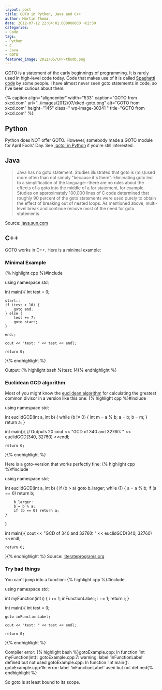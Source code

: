 ```yaml
---
layout: post
title: GOTO in Python, Java and C++
author: Martin Thoma
date: 2012-07-12 22:04:01.000000000 +02:00
categories:
- Code
tags:
- Python
- C
- Java
- GOTO
featured_image: 2012/05/CPP-thumb.png
---
```

<a href="http://en.wikipedia.org/wiki/Goto">GOTO</a> is a statement of the early beginnings of programming. It is rarely used in high-level code today. Code that makes use of it is called <a href="http://en.wikipedia.org/wiki/Spaghetti_code">Spaghetti code</a> by some people. I have almost never seen goto statements in code, so I've been curious about them.

{% caption align="aligncenter" width="533" caption="GOTO from xkcd.com" url="../images/2012/07/xkcd-goto.png" alt="GOTO from xkcd.com"  height="145" class=" wp-image-30341  " title="GOTO from xkcd.com" %}

<h2>Python</h2>
Python does NOT offer GOTO. However, somebody made a GOTO module for April Fools' Day. See <a href="http://stackoverflow.com/q/6959360/562769">`goto` in Python</a> if you're still interested.

<h2>Java</h2>
<blockquote>Java has no goto statement. Studies illustrated that goto is (mis)used more often than not simply "because it's there". Eliminating goto led to a simplification of the language--there are no rules about the effects of a goto into the middle of a for statement, for example. Studies on approximately 100,000 lines of C code determined that roughly 90 percent of the goto statements were used purely to obtain the effect of breaking out of nested loops. As mentioned above, multi-level break and continue remove most of the need for goto statements.</blockquote>
Source: <a href="http://java.sun.com/docs/white/langenv/Simple.doc2.html#5550">java.sun.com</a>


<h2>C++</h2>
GOTO works in C++. Here is a minimal example:

<h3>Minimal Example</h3>
{% highlight cpp %}#include <iostream>

using namespace std;

int main(){
    int test = 0;

    start:;
    if (test > 10) {
        goto end;
    } else {
        test += 7;
        goto start;
    }

    end:;

    cout << "test: " << test << endl;

    return 0;
}{% endhighlight %}

Output:
{% highlight bash %}test: 14{% endhighlight %}

<h3>Euclidean GCD algorithm</h3>
Most of you might know the <a href="http://en.wikipedia.org/wiki/Euclidean_algorithm">euclidean algorithm</a> for calculating the greatest common divisor in a version like this one:
{% highlight cpp %}#include <iostream>

using namespace std;

int euclidGCD(int a, int b) {
    while (b != 0) {
        int m = a % b;
        a = b;
        b = m;
    }
    return a;
}

int main(){
    // Outputs 20
    cout << "GCD of 340 and 32760: " << euclidGCD(340, 32760) <<endl;

    return 0;
}{% endhighlight %}

Here is a goto-version that works perfectly fine:
{% highlight cpp %}#include <iostream>

using namespace std;

int euclidGCD(int a, int b) {
    if (b > a) goto b_larger;
    while (1) {
        a = a % b;
        if (a == 0) return b;

        b_larger:
        b = b % a;
        if (b == 0) return a;
    }
}

int main(){
    cout << "GCD of 340 and 32760: " << euclidGCD(340, 32760) <<endl;

    return 0;
}{% endhighlight %}
Source: <a href="http://en.literateprograms.org/Euclidean_algorithm_(C)">literateprograms.org</a>

<h3>Try bad things</h3>
You can't jump into a function:
{% highlight cpp %}#include <iostream>

using namespace std;

int myFunction(int i) {
    i += 1;
    inFunctionLabel:;
    i += 1;
    return i;
}

int main(){
    int test = 0;

    goto inFunctionLabel;

    cout << "test: " << test << endl;

    return 0;
}{% endhighlight %}

Compiler error:
{% highlight bash %}gotoExample.cpp: In function &lsquo;int myFunction(int)&rsquo;:
gotoExample.cpp:7: warning: label &lsquo;inFunctionLabel&rsquo; defined but not used
gotoExample.cpp: In function &lsquo;int main()&rsquo;:
gotoExample.cpp:15: error: label &lsquo;inFunctionLabel&rsquo; used but not defined{% endhighlight %}

So goto is at least bound to its scope.
